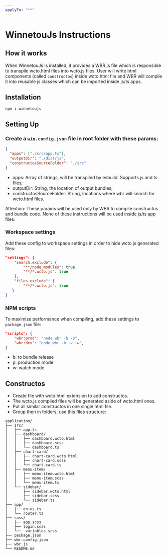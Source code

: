 ```yaml
---
applyTo: "**"
---
```


# WinnetouJs Instructions

## How it works

When WinnetouJs is installed, it provides a WBR.js file which is responsible to transpile wcto.html files into wcto.js files. User will write html components (called `constructos`) inside wcto.html file and WBR will compile it into reusable js classes which can be imported inside js/ts apps.

## Installation

`npm i winnetoujs`

## Setting Up

### Create a `win.config.json` file in root folder with these params:

```json
{
  "apps": ["./src/app.ts"],
  "outputDir": "./dist/js",
  "constructosSourceFolder": "./src"
}
```

- apps: Array of strings, will be transpiled by esbuild. Supports js and ts files;
- outputDir: String, the location of output bundles;
- constructosSourceFolder: String, locations where wbr will search for wcto.html files.

Attention: These params will be used only by WBR to compile constructos and bundle code. None of these instructions will be used inside js/ts app files.

### Workspace settings

Add these config to workspace settings in order to hide wcto.js generated files:

```json
"settings": {
    "search.exclude": {
        "**/node_modules": true,
        "**/*.wcto.js": true
    },
    "files.exclude": {
        "**/*.wcto.js": true
   }
}
```

### NPM scripts

To maximize performance when compiling, add these settings to `package.json` file:

```json
"scripts": {
    "wbr:prod": "node wbr -b -p",
    "wbr:dev": "node wbr -b -v -w",
}
```

- b: to bundle release
- p: production mode
- w: watch mode

## Constructos

- Create file with wcto.html extension to add constructos.
- The wcto.js compiled files will be generated aside of wcto.html ones.
- Put all similar constructos in one single html file.
- Group then in folders, use this files structure:

```
application/
├── src/
│   ├── app.ts
│   ├── dashboard/
│   │   ├── dashboard.wcto.html
│   │   ├── dashboard.scss
│   │   └── dashboard.ts
│   ├── chart-card/
│   │   ├── chart-card.wcto.html
│   │   ├── chart-card.scss
│   │   └── chart-card.ts
│   ├── menu-item/
│   │   ├── menu-item.wcto.html
│   │   ├── menu-item.scss
│   │   └── menu-item.ts
│   └── sidebar/
│       ├── sidebar.wcto.html
│       ├── sidebar.scss
│       └── sidebar.ts
├── app/
│   ├── en-us.ts
│   └── router.ts
├── sass/
│   ├── app.scss
│   ├── login.scss
│   └── _variables.scss
├── package.json
├── wbr.config.json
├── wbr.js
└── README.md
```
